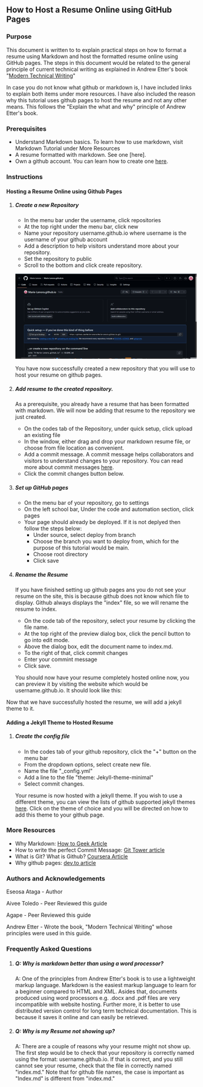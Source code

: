 ## How to Host a Resume Online using GitHub Pages ##

### Purpose ###
This document is written to to explain practical steps on how to format a resume using Markdown and host the formatted resume online using GitHub pages. The steps in this document would be related to the general principle of current technical writing as explained in Andrew Etter's book "[Modern Technical Writing](https://www.amazon.ca/Modern-Technical-Writing-Introduction-Documentation-ebook/dp/B01A2QL9SS)"

In case you do not know what github or markdown is, I have included links to explain both items under more resources. I have also included the reason why this tutorial uses github pages to host the resume and not any other means. This follows the "Explain the what and why" principle of Andrew Etter's book.

### Prerequisites ###
* Understand Markdown basics. To learn how to use markdown, visit Markdown Tutorial under More Resources
* A resume formatted with markdown. See one [here].
* Own a github account. You can learn how to create one [here](https://learn.microsoft.com/en-us/visualstudio/version-control/git-create-github-account?view=vs-2022).
### Instructions ###
#### Hosting a Resume Online using Github Pages ####
1.  ##### Create a new Repository #####
    * In the menu bar under the username, click repositories
    * At the top right under the menu bar, click new
    * Name your repository username.github.io where username is the username of your github account
    * Add a description to help visitors understand more about your repository.
    * Set the repository to public
    * Scroll to the bottom and click create repository.
    
	![Steps to create a repository](https://github.com/Marie-Lenora/Marie-Lenora.github.io/blob/896f71b8a761360dd3cf311b6ff22f210cfdf20d/Add%20resume%20to%20repository.gif)
 
     You have now successfully created a new repository that you will use to host your resume on github pages.

2. ##### Add resume to the created repository. #####
	As a prerequisite, you already have a resume that has been formatted with markdown. We will now be adding that resume to the repository we just created. 
	* On the codes tab of the Repository, under quick setup, click upload an existing file
	* In the window, either drag and drop your markdown resume file, or choose from file location as convenient.
	* Add a commit message. A commit message helps collaborators and visitors to understand changes to your repository. You can read more about commit messages [here](https://www.gitkraken.com/learn/git/tutorials/what-is-git-commit).
	* Click the commit changes button below.

3. ##### Set up GitHub pages #####
	* On the menu bar of your repository, go to settings
	* On the left school bar, Under the code and automation section, click pages
	* Your page should already be deployed. If it is not deplyed then follow the steps below: 
		* Under source, select deploy from branch
		* Choose the branch you want to deploy from, which for the purpose of this tutorial would be main.
		* Choose root directory
		* Click save
		
4. ##### Rename the Resume #####
	If you have finished setting up github pages ans you do not see your resume on the site, this is because github does not know which file to display. Github always displays the "index" file, so we will rename the resume to index.
	* On the code tab of the repository, select your resume by clicking the file name. 
	* At the top right of the preview dialog box, click the pencil button to go into edit mode.
	* Above the dialog box, edit the document name to index.md.
	* To the right of that, click commit changes
	* Enter your commint message
	* Click save.
	
	You should now have your resume completely hosted online now, you can preview it by visiting the website which would be username.github.io. It should look like this:
	
	
Now that we have successfully hosted the resume, we will add a jekyll theme to it.

#### Adding a Jekyll Theme to Hosted Resume ####
1. ##### Create the config file #####
	* In the codes tab of your github repository, click the "+" button on the menu bar
	* From the dropdown options, select create new file.
	* Name the file "_config.yml"
	* Add a line to the file "theme: Jekyll-theme-minimal"
	* Select commit changes.
	
	Your resume is now hosted with a jekyll theme. If you wish to use a different theme, you can view the lists of github supported jekyll themes [here](). Click on the theme of choice and you will be directed on how to add this theme to your github page. 
			
 
### More Resources ###
* Why Markdown: [How to Geek Article](https://www.howtogeek.com/why-you-should-be-writing-everything-in-markdown/)
* How to write the perfect Commit Message: [Git Tower article](https://www.git-tower.com/blog/how-to-write-the-perfect-commit-message/)
* What is Git? What is Github? [Coursera Article](https://www.coursera.org/articles/what-is-git)
* Why github pages: [dev.to article](https://dev.to/badbatunde/how-to-host-websites-on-github-pages-4113)

### Authors and Acknowledgements ###
Eseosa Ataga - Author

Aivee Toledo - Peer Reviewed this guide

Agape - Peer Reviewed this guide

Andrew Etter - Wrote the book, "Modern Technical Writing" whose principles were used in this guide.




### Frequently Asked Questions ###
1. ##### Q: Why is markdown better than using a word processor? #####

	A: One of the principles from Andrew Etter's book is to use a lightweight markup language. Markdown is the easiest markup language to learn for a beginner compared to HTML and XML. Asides that, documents produced using word processors e.g. .docx and .pdf files are very incompatible with website hosting. Further more, it is better to use distributed version control for long term technical documentation. This is because it saves it online and can easily be retrieved.
	
	
2. ##### Q: Why is my Resume not showing up? #####

	A: There are a couple of reasons why your resume might not show up. The first step would be to check that your repository is correctly named using the format: username.github.io. If that is correct, and you still cannot see your resume, check that the file in correctly named "index.md." Note that for github file names, the case is important as "Index.md" is different from "index.md."
	
	
